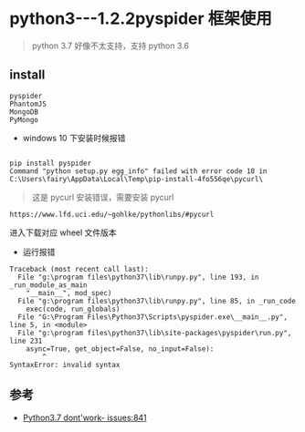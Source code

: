 # python3---1.2.2pyspider 框架使用

>python 3.7 好像不太支持，支持 python 3.6


## install

```
pyspider
PhantomJS
MongoDB
PyMongo
```

- windows 10 下安装时候报错

```

pip install pyspider
Command "python setup.py egg_info" failed with error code 10 in C:\Users\fairy\AppData\Local\Temp\pip-install-4fo556qe\pycurl\
```
>这是 pycurl 安装错误，需要安装 pycurl

`https://www.lfd.uci.edu/~gohlke/pythonlibs/#pycurl`

进入下载对应 wheel 文件版本



- 运行报错

```
Traceback (most recent call last):
  File "g:\program files\python37\lib\runpy.py", line 193, in _run_module_as_main
    "__main__", mod_spec)
  File "g:\program files\python37\lib\runpy.py", line 85, in _run_code
    exec(code, run_globals)
  File "G:\Program Files\Python37\Scripts\pyspider.exe\__main__.py", line 5, in <module>
  File "g:\program files\python37\lib\site-packages\pyspider\run.py", line 231
    async=True, get_object=False, no_input=False):
        ^
SyntaxError: invalid syntax
```



## 参考
- [Python3.7 dont'work- issues:841](https://github.com/binux/pyspider/issues/841)